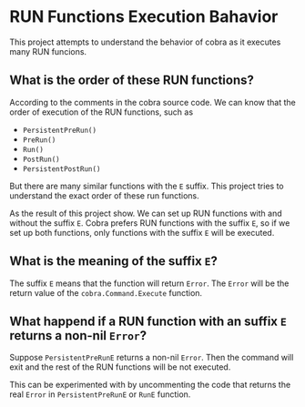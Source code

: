# RUN Functions Execution Bahavior

This project attempts to understand the behavior of cobra as it executes many RUN funcions.

## What is the order of these RUN functions?

According to the comments in the cobra source code. We can know that the order of execution of the RUN functions, such as

- `PersistentPreRun()`
- `PreRun()`
- `Run()`
- `PostRun()`
- `PersistentPostRun()`

But there are many similar functions with the `E` suffix. This project tries to understand the exact order of these run functions.

As the result of this project show. We can set up RUN functions with and without the suffix `E`. Cobra prefers RUN functions with the suffix `E`, so if we set up both functions, only functions with the suffix `E` will be executed.

## What is the meaning of the suffix `E`?

The suffix `E` means that the function will return `Error`. The `Error` will be the return value of the `cobra.Command.Execute` function.

## What happend if a RUN function with an suffix `E` returns a non-nil `Error`?

Suppose `PersistentPreRunE` returns a non-nil `Error`. Then the command will exit and the rest of the RUN functions will be not executed.

This can be experimented with by uncommenting the code that returns the real `Error` in `PersistentPreRunE` or `RunE` function.
